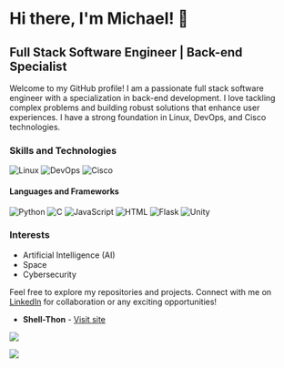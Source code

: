 # Hi there, I'm Michael! 👋

## Full Stack Software Engineer | Back-end Specialist

Welcome to my GitHub profile! I am a passionate full stack software engineer with a specialization in back-end development. I love tackling complex problems and building robust solutions that enhance user experiences. I have a strong foundation in Linux, DevOps, and Cisco technologies.

### Skills and Technologies

![Linux](https://img.shields.io/badge/-Linux-000?style=flat&logo=linux&logoColor=white)
![DevOps](https://img.shields.io/badge/-DevOps-000?style=flat&logo=devops&logoColor=white)
![Cisco](https://img.shields.io/badge/-Cisco-000?style=flat&logo=cisco&logoColor=white)

#### Languages and Frameworks

![Python](https://img.shields.io/badge/-Python-000?style=flat&logo=python&logoColor=white)
![C](https://img.shields.io/badge/-C-000?style=flat&logo=c&logoColor=white)
![JavaScript](https://img.shields.io/badge/-JavaScript-000?style=flat&logo=javascript&logoColor=white)
![HTML](https://img.shields.io/badge/-HTML-000?style=flat&logo=html5&logoColor=white)
![Flask](https://img.shields.io/badge/-Flask-000?style=flat&logo=flask&logoColor=white)
![Unity](https://img.shields.io/badge/-Unity-000?style=flat&logo=unity&logoColor=white)

### Interests

- Artificial Intelligence (AI)
- Space
- Cybersecurity

Feel free to explore my repositories and projects. Connect with me on [LinkedIn](https://www.linkedin.com/in/jareymichael) for collaboration or any exciting opportunities!
* **Shell-Thon** - [Visit site](https://shell-thon.github.io)

![](https://github-readme-activity-graph.cyclic.app/graph?username=Shell-thon&theme=dark)

![](https://github-readme-stats.vercel.app/api/top-langs/?username=Shell-thon&theme=dark)

